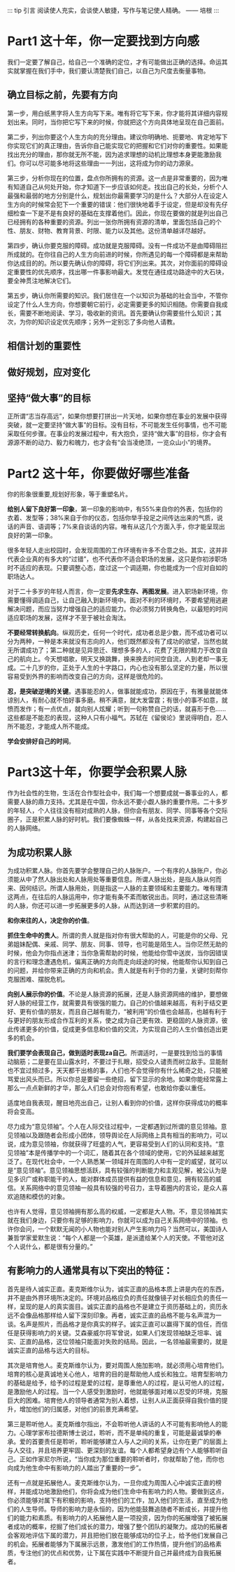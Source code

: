 ::: tip 引言
阅读使人充实，会谈使人敏捷，写作与笔记使人精确。 —— 培根
::: 

# Part1 这十年，你一定要找到方向感

我们一定要了解自己，给自己一个准确的定位，才有可能做出正确的选择。命运其实就掌握在我们手中，我们要认清楚我们自己，以自己为尺度去衡量事物。

## 确立目标之前，先要有方向

第一步，用白纸黑字将人生方向写下来。唯有将它写下来，你才能将其详细内容规划出来。同时，当你把它写下来的时候，你就把这个方向具体地呈现在自己面前。

第二步，列出你要这个人生方向的充分理由。建议你明确地、扼要地、肯定地写下你实现它们的真正理由，告诉你自己能实现它的把握和它们对你的重要性。如果能找出充分的理由，那你就无所不能，因为追求理想的动机比理想本身更能激励我们。你可以尽可能多地将这些理由一一列出，这将成为你的动力源泉。

第三步，分析你现在的位置，盘点你所拥有的资源。这一点是非常重要的，因为唯有知道自己从何处开始，你才知道下一步应该如何走。找出自己的长处，分析个人最强和最弱的地方分别是什么，规划出你最需要学习的是什么？大部分人在设定人生方向的时候常会犯下一个重要的错误：他们很快地着手于设定，但是却没有先仔细检查一下是不是有良好的基础在支撑着他们。因此，你现在要做的就是列出自己已经拥有的各种重要的资源。列出一张你所拥有资源的清单，里面包括自己的个性、朋友、财物、教育背景、时限、能力以及其他。这份清单越详尽越好。

第四步，确认你要克服的障碍。成功就是克服障碍。没有一件成功不是由障碍阻拦所成就的。在你往自己的人生方向前进的时候，你所遇见的每一个障碍都是来帮助你达成目的的。所以要先确认你的障碍，将它们列出来。其次，对你面前的障碍设定重要性的优先顺序，找出哪一件事影响最大。发觉在通往成功路途中的大石块，要全神贯注地解决它们。

第五步，确认你所需要的知识。我们居住在一个以知识为基础的社会当中，不管你设定了什么人生方向，你想要朝它前行，必定需要更多的知识相随。你需要自我成长，需要不断地阅读、学习，吸收新的资讯。首先要确认你需要些什么知识；其次，为你的知识设定优先顺序；另外一定别忘了多向他人请教。

## 相信计划的重要性

## 做好规划，应对变化

## 坚持“做大事”的目标

正所谓“志当存高远”，如果你想要打拼出一片天地，如果你想在事业的发展中获得突破，就一定要坚持“做大事”的目标。没有目标，不可能发生任何事情，也不可能采取任何步骤。在事业的发展过程中，有大抱负，坚持“做大事”的目标，你才会有源源不断的动力、毅力和魄力，也才会有“会当凌绝顶，一览众山小”的境界。

# Part2 这十年，你要做好哪些准备

你的形象很重要,规划好形象，等于重塑名片。

**给别人留下良好第一印象**，第一印象的影响中，有55%来自你的外表，包括你的衣着、发型等；38%来自于你的仪态，包括你举手投足之间传达出来的气质，说话的声音、语调等；7%来自谈话的内容。唯有从这几个方面入手，你才能呈现出良好的第一印象。

很多年轻人走出校园时，会发现周围的工作环境有许多不合意之处。其实，这并非代表企业真的有多大的“过错”，也不代表你不适合职场的发展，这只是你初涉职场时不适应的表现。只要调整心态，度过这一个调适期，你也能成为一个应对自如的职场达人。

对于二十多岁的年轻人而言，你一定要**先求生存、再图发展**。进入职场新环境，你需要懂得调适自己，让自己融入到新环境中。面对不利的环境时，不要希望用逃避解决问题，而应当努力增强自己的适应能力。你必须努力转换角色，以最短的时间适应职场的发展，这样才不至于被社会淘汰。

**不要经常转换航向**。纵观历史，任何一个时代，成功者总是少数，而不成功者可以分为两种，一种是本来就没有志向的人，他们既然都没有了成功的欲望，当然也就无所谓成功了；第二种就是见异思迁、理想多多的人，花费了无限的精力于改变自己的航向上。今天想唱歌，明天又换跳舞，换来换去时间空自流，人到老却一事无成。二十几岁的你，正处于人生的十字路口，内心也没有那么坚定的力量，所以很容易受到外界的影响而改变自己的方向，这样是很危险的。

**忍，是突破逆境的关键**。遇事能忍的人，做事就能成功，原因在于，有雅量就能体谅别人，有耐心就不怕好事多磨。稍不满意，就大发雷霆；有很小的事不如意，就愤而发作；有一点优点，就向别人炫耀；听到一句称赞自己的话，就喜形于色……这些都是不能忍的表现，这种人只有小福气。苏轼在《留侯论》里说得明白，忍人所不能忍，才能成人所不能成。

**学会安排好自己的时间**。

# Part3这十年，你要学会积累人脉

作为社会性的生物，生活在合作型社会中，我们每一个想要成就一番事业的人，都需要人脉的鼎力支持。尤其是在中国，你永远不要小觑人脉的重要作用。二十多岁的年轻人，个人往往没有相对成熟的人脉，但你会有朋友、同学、同事等各个交际圈子，正是积累人脉的好时机。我们要像蜘蛛一样，从各处找来资源，构建起自己的人脉网络。

## 为成功积累人脉

为成功积累人脉。你首先要学会整理自己的人脉账户。一个有序的人脉账户，你必须能从中了然人脉出处和人脉用处等重要信息。所谓人脉出处，是指人脉从何而来、因何结识。所谓人脉用处，则是指这一人脉的主要领域和主要能力。唯有理清这两点，在往后的人脉运用中，你才能有条不紊而敏锐出击。同时，通过这些清晰的人脉，你还可以进一步拓展更多的人脉，从而达到进一步积累的目的。

**和你来往的人，决定你的价值**。

**抓住生命中的贵人**。所谓的贵人就是指对你有很大帮助的人，可能是你的父母、兄弟姐妹配偶、亲戚、同学、朋友、同事、领导，也可能是陌生人。当你茫然无助的时候，他会为你指点迷津；当你急需帮助的时候，他能给你雪中送炭，当你因错误的言行和理念遭遇危机，偏离正确的方向而走向歧途的时候，他能帮你认知到自己的问题，并给你带来正确的方向和机会。贵人就是有利于你的力量，关键时刻帮你克服困难、摆脱危机。

**向别人展示你的价值**。不论是人脉资源的拓展，还是人脉资源网络的维护，要想做好人脉的经营工作，就需要具有很强的能力。自己的价值越来越高，有利于结交更好、更有价值的朋友，而且自己越有能力，“被利用”的价值也会越高，也越有利于与更好的朋友形成合作互利的关系，使之成为自己更有效、更稳固的人脉资源，彼此传递更多的价值，促成更多信息和价值的交流，为实现自己的人生价值创造出更多的机会。

**我们要学会表现自己，做到适时表现za自己**。所谓适时，一是要找到恰当的事情动脑筋；二是要在显山露水时，不要过于扎眼，招受众人谴责而树立敌手。显能耐也不宜过频过多，天天都干出格的事，人们也不会觉得你有什么稀奇之处，只能被骂爱出风头而已。所以你总是要留一些绝招，留下显示的余地。如果你能经常露上那么一点点新鲜的才华，那么人们总会对你抱有希望，也敢给你委以重任。

适度地自我表现，醒目地亮出自己，让别人看到你的价值，这样你获得成功的概率将会变高。

尽力成为“意见领袖”。个人在人际交往过程中，一定都遇到过所谓的意见领袖。意见领袖以及跟随者会形成小团体，领导舆论在人际网络上具有相当的影响力，可以说，成为意见领袖，你就获得了旺盛的人气，更容易受到人们的认同和支持。“意见领袖”本是传播学中的一个词汇，随着其在各个领域的使用，它的外延越来越宽泛了。在现代社会中，一个人熟悉某一领域并在周围的人中有一定的威望，就可以是“意见领袖”。意见领袖思想活跃，具有较强的判断能力和主观见解，被公认为是见多识广或称职能干的人，能对群体成员提供有益的信息和意见，拥有较高的威信。关系网络中的意见领袖一般具有较强的号召力，主导着圈内的言论，是众人喜欢追随和模仿的对象。

也许有人觉得，意见领袖拥有那么高的权威，一定都是大人物。不，意见领袖其实就在我们身边，只要你有足够的影响力，你就可以成为自己关系网络中的领袖。也许你会问，一个默默无闻的小人物也能对别人产生影响力吗？当然可以，美国诗人兼哲学家爱默生说：“每个人都是一个英雄，是派遣给某个人的天使。不管他对这个人说什么，都是很有分量的。”

## 有影响力的人通常具有以下突出的特征：

首先是待人诚实正直。麦克斯维尔认为，诚实正直的品格本质上讲是内在的东西，并不是由外界环境所决定的。环境对品格应负的责任就像镜子对长相应负的责任一样，呈现的是人的真实面目。诚实正直的品格也不是建立于资历基础上的，资历永远不会像品格那样给人留下深刻印象。再者，诚实正直的品格不能与名声混为一谈。名声是照片，而品格才是你真实的样子。诚实正直可以赢得下属的信任，而信任是获得影响力的关键。艾森豪威尔将军曾说，如果人们发现领袖缺乏坦率、诚实、正直的品格，这位领袖只能面对失败的结局。因此，一名领袖最需要的，就是诚实正直的品格与远大的目标。

其次是培育他人。麦克斯维尔认为，要对周围人施加影响，就必须用心培育他们。培育的核心是真诚地关心他人，培育的目的是帮助他人成长和独立。培育型影响力的基础是给予，给予的过程是爱的过程，是尊重他人的过程，是认可他人的过程，是激励他人的过程。当一个人感受到激励时，他就能够面对难以忍受的环境，克服巨大的困难。培育他人的领导者通常为别人着想，让别人从正面获得自我价值的提升，增加他们的归属感，对他们的前景充满希望。

第三是聆听他人。麦克斯维尔指出，不会聆听他人讲话的人不可能有影响他人的能力。心理学家布拉德斯博士说过，聆听，而不是单纯的重复，可能是最诚挚的奉承。爱的首要责任是聆听，聆听能够建立人与人之间的关系，让你在更广的层面上与人交往，并且培养更牢固、更深刻的友谊。每个人都希望身边有个人能够聆听自己。正如作家尼尔所说，“当你成为那位重要的聆听者时，你就帮助了他，而你也向成为他生命中有影响力的人踏出了重要的一步”。

还有一点就是拓展他人。麦克斯维尔认为，一旦你成为周围人心中诚实正直的榜样，并能成功地激励他们，你将会成为他们生命中有影响力的人物。要做到这点，你必须能够对属下有积极的影响，支持他们的工作，加入他们的生活，直至成为他们的人生导师。导师的影响力是永恒的，因为他能鼓舞追随者不断成长，并提升他们的能力和素质。有影响力的人拓展他人是一项投资，因为你的拓展增强了被拓展者成功的概率，挖掘了他们成长的潜力，增强了整个团队的凝聚力。成功的拓展者会客观地评估下属的潜力，并且把他们放在能够成功的位子上，给予他们发展自己的机会。拓展者能够为下属展示远景，激发他们的工作热情，提升他们的品格素质，专注他们的优点和优势，让下属在实践中不断提升自己并最终成为自我拓展者。